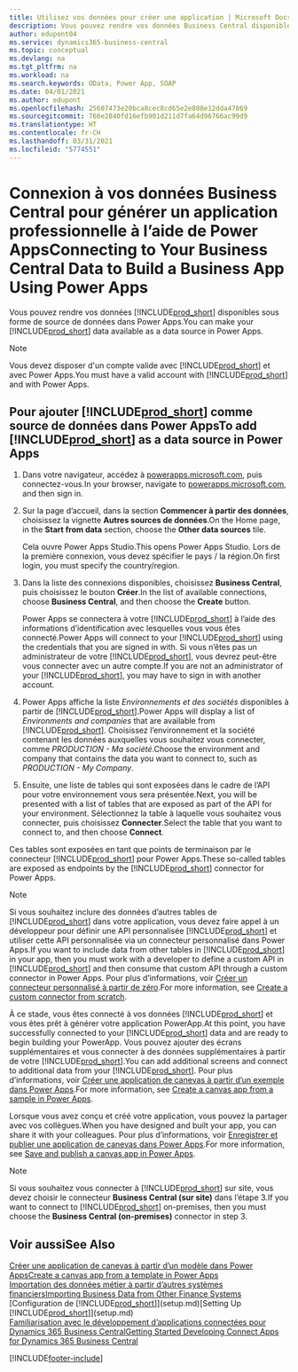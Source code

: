 ```yaml
---
title: Utilisez vos données pour créer une application | Microsoft Docs
description: Vous pouvez rendre vos données Business Central disponibles sous forme de source de données et spécifier une URL OData de vos services Web pour générer une application métier à l’aide de Power Apps.
author: edupont04
ms.service: dynamics365-business-central
ms.topic: conceptual
ms.devlang: na
ms.tgt_pltfrm: na
ms.workload: na
ms.search.keywords: OData, Power App, SOAP
ms.date: 04/01/2021
ms.author: edupont
ms.openlocfilehash: 25607473e20bca8cec8cd65e2e808e12dda47869
ms.sourcegitcommit: 766e2840fd16efb901d211d7fa64d96766ac99d9
ms.translationtype: HT
ms.contentlocale: fr-CH
ms.lasthandoff: 03/31/2021
ms.locfileid: "5774551"
---
```

# <a name="connecting-to-your-business-central-data-to-build-a-business-app-using-power-apps"></a><span data-ttu-id="ff674-103">Connexion à vos données Business Central pour générer un application professionnelle à l’aide de Power Apps</span><span class="sxs-lookup"><span data-stu-id="ff674-103">Connecting to Your Business Central Data to Build a Business App Using Power Apps</span></span>

<span data-ttu-id="ff674-104">Vous pouvez rendre vos données [!INCLUDE[prod_short](includes/prod_short.md)] disponibles sous forme de source de données dans Power Apps.</span><span class="sxs-lookup"><span data-stu-id="ff674-104">You can make your [!INCLUDE[prod_short](includes/prod_short.md)] data available as a data source in Power Apps.</span></span>  

> [!NOTE]  
> <span data-ttu-id="ff674-105">Vous devez disposer d'un compte valide avec [!INCLUDE[prod_short](includes/prod_short.md)] et avec Power Apps.</span><span class="sxs-lookup"><span data-stu-id="ff674-105">You must have a valid account with [!INCLUDE[prod_short](includes/prod_short.md)] and with Power Apps.</span></span>  

## <a name="to-add-prod_short-as-a-data-source-in-power-apps"></a><span data-ttu-id="ff674-106">Pour ajouter [!INCLUDE[prod_short](includes/prod_short.md)] comme source de données dans Power Apps</span><span class="sxs-lookup"><span data-stu-id="ff674-106">To add [!INCLUDE[prod_short](includes/prod_short.md)] as a data source in Power Apps</span></span>

1. <span data-ttu-id="ff674-107">Dans votre navigateur, accédez à [powerapps.microsoft.com](https://powerapps.microsoft.com/), puis connectez-vous.</span><span class="sxs-lookup"><span data-stu-id="ff674-107">In your browser, navigate to [powerapps.microsoft.com](https://powerapps.microsoft.com/), and then sign in.</span></span>
2. <span data-ttu-id="ff674-108">Sur la page d’accueil, dans la section **Commencer à partir des données**, choisissez la vignette **Autres sources de données**.</span><span class="sxs-lookup"><span data-stu-id="ff674-108">On the Home page, in the **Start from data** section, choose the **Other data sources** tile.</span></span>  

    <span data-ttu-id="ff674-109">Cela ouvre Power Apps Studio.</span><span class="sxs-lookup"><span data-stu-id="ff674-109">This opens Power Apps Studio.</span></span> <span data-ttu-id="ff674-110">Lors de la première connexion, vous devez spécifier le pays / la région.</span><span class="sxs-lookup"><span data-stu-id="ff674-110">On first login, you must specify the country/region.</span></span>  
3. <span data-ttu-id="ff674-111">Dans la liste des connexions disponibles, choisissez **Business Central**, puis choisissez le bouton **Créer**.</span><span class="sxs-lookup"><span data-stu-id="ff674-111">In the list of available connections, choose **Business Central**, and then choose the **Create** button.</span></span>

    <span data-ttu-id="ff674-112">Power Apps se connectera à votre [!INCLUDE[prod_short](includes/prod_short.md)] à l’aide des informations d’identification avec lesquelles vous vous êtes connecté.</span><span class="sxs-lookup"><span data-stu-id="ff674-112">Power Apps will connect to your [!INCLUDE[prod_short](includes/prod_short.md)] using the credentials that you are signed in with.</span></span> <span data-ttu-id="ff674-113">Si vous n’êtes pas un administrateur de votre [!INCLUDE[prod_short](includes/prod_short.md)], vous devrez peut-être vous connecter avec un autre compte.</span><span class="sxs-lookup"><span data-stu-id="ff674-113">If you are not an administrator of your [!INCLUDE[prod_short](includes/prod_short.md)], you may have to sign in with another account.</span></span>  

4. <span data-ttu-id="ff674-114">Power Apps affiche la liste *Environnements et des sociétés* disponibles à partir de [!INCLUDE[prod_short](includes/prod_short.md)].</span><span class="sxs-lookup"><span data-stu-id="ff674-114">Power Apps will display a list of *Environments and companies* that are available from [!INCLUDE[prod_short](includes/prod_short.md)].</span></span> <span data-ttu-id="ff674-115">Choisissez l’environnement et la société contenant les données auxquelles vous souhaitez vous connecter, comme *PRODUCTION - Ma société*.</span><span class="sxs-lookup"><span data-stu-id="ff674-115">Choose the environment and company that contains the data you want to connect to, such as *PRODUCTION - My Company*.</span></span>  

5. <span data-ttu-id="ff674-116">Ensuite, une liste de tables qui sont exposées dans le cadre de l’API pour votre environnement vous sera présentée.</span><span class="sxs-lookup"><span data-stu-id="ff674-116">Next, you will be presented with a list of tables that are exposed as part of the API for your environment.</span></span> <span data-ttu-id="ff674-117">Sélectionnez la table à laquelle vous souhaitez vous connecter, puis choisissez **Connecter**.</span><span class="sxs-lookup"><span data-stu-id="ff674-117">Select the table that you want to connect to, and then choose **Connect**.</span></span>

<span data-ttu-id="ff674-118">Ces tables sont exposées en tant que points de terminaison par le connecteur [!INCLUDE[prod_short](includes/prod_short.md)] pour Power Apps.</span><span class="sxs-lookup"><span data-stu-id="ff674-118">These so-called tables are exposed as endpoints by the [!INCLUDE[prod_short](includes/prod_short.md)] connector for Power Apps.</span></span>  

> [!NOTE]
> <span data-ttu-id="ff674-119">Si vous souhaitez inclure des données d’autres tables de [!INCLUDE[prod_short](includes/prod_short.md)] dans votre application, vous devez faire appel à un développeur pour définir une API personnalisée [!INCLUDE[prod_short](includes/prod_short.md)] et utiliser cette API personnalisée via un connecteur personnalisé dans Power Apps.</span><span class="sxs-lookup"><span data-stu-id="ff674-119">If you want to include data from other tables in [!INCLUDE[prod_short](includes/prod_short.md)] in your app, then you must work with a developer to define a custom API in [!INCLUDE[prod_short](includes/prod_short.md)] and then consume that custom API through a custom connector in Power Apps.</span></span> <span data-ttu-id="ff674-120">Pour plus d’informations, voir [Créer un connecteur personnalisé à partir de zéro](/connectors/custom-connectors/define-blank).</span><span class="sxs-lookup"><span data-stu-id="ff674-120">For more information, see [Create a custom connector from scratch](/connectors/custom-connectors/define-blank).</span></span>  

<span data-ttu-id="ff674-121">À ce stade, vous êtes connecté à vos données [!INCLUDE[prod_short](includes/prod_short.md)] et vous êtes prêt à générer votre application PowerApp.</span><span class="sxs-lookup"><span data-stu-id="ff674-121">At this point, you have successfully connected to your [!INCLUDE[prod_short](includes/prod_short.md)] data and are ready to begin building your PowerApp.</span></span> <span data-ttu-id="ff674-122">Vous pouvez ajouter des écrans supplémentaires et vous connecter à des données supplémentaires à partir de votre [!INCLUDE[prod_short](includes/prod_short.md)].</span><span class="sxs-lookup"><span data-stu-id="ff674-122">You can add additional screens and connect to additional data from your [!INCLUDE[prod_short](includes/prod_short.md)].</span></span> <span data-ttu-id="ff674-123">Pour plus d’informations, voir [Créer une application de canevas à partir d’un exemple dans Power Apps](/powerapps/maker/canvas-apps/open-and-run-a-sample-app).</span><span class="sxs-lookup"><span data-stu-id="ff674-123">For more information, see [Create a canvas app from a sample in Power Apps](/powerapps/maker/canvas-apps/open-and-run-a-sample-app).</span></span>  

<span data-ttu-id="ff674-124">Lorsque vous avez conçu et créé votre application, vous pouvez la partager avec vos collègues.</span><span class="sxs-lookup"><span data-stu-id="ff674-124">When you have designed and built your app, you can share it with your colleagues.</span></span> <span data-ttu-id="ff674-125">Pour plus d’informations, voir [Enregistrer et publier une application de canevas dans Power Apps](/powerapps/maker/canvas-apps/save-publish-app).</span><span class="sxs-lookup"><span data-stu-id="ff674-125">For more information, see [Save and publish a canvas app in Power Apps](/powerapps/maker/canvas-apps/save-publish-app).</span></span>  

> [!NOTE]
> <span data-ttu-id="ff674-126">Si vous souhaitez vous connecter à [!INCLUDE[prod_short](includes/prod_short.md)] sur site, vous devez choisir le connecteur **Business Central (sur site)** dans l’étape 3.</span><span class="sxs-lookup"><span data-stu-id="ff674-126">If you want to connect to [!INCLUDE[prod_short](includes/prod_short.md)] on-premises, then you must choose the **Business Central (on-premises)** connector in step 3.</span></span>  

## <a name="see-also"></a><span data-ttu-id="ff674-127">Voir aussi</span><span class="sxs-lookup"><span data-stu-id="ff674-127">See Also</span></span>

[<span data-ttu-id="ff674-128">Créer une application de canevas à partir d’un modèle dans Power Apps</span><span class="sxs-lookup"><span data-stu-id="ff674-128">Create a canvas app from a template in Power Apps</span></span>](/powerapps/maker/canvas-apps/get-started-test-drive)  
[<span data-ttu-id="ff674-129">Importation des données métier à partir d’autres systèmes financiers</span><span class="sxs-lookup"><span data-stu-id="ff674-129">Importing Business Data from Other Finance Systems</span></span>](across-import-data-configuration-packages.md)  
<span data-ttu-id="ff674-130">[Configuration de [!INCLUDE[prod_short](includes/prod_short.md)]](setup.md)</span><span class="sxs-lookup"><span data-stu-id="ff674-130">[Setting Up [!INCLUDE[prod_short](includes/prod_short.md)]](setup.md)</span></span>  
[<span data-ttu-id="ff674-131">Familiarisation avec le développement d’applications connectées pour Dynamics 365 Business Central</span><span class="sxs-lookup"><span data-stu-id="ff674-131">Getting Started Developing Connect Apps for Dynamics 365 Business Central</span></span>](/dynamics365/business-central/dev-itpro/developer/devenv-develop-connect-apps)  


[!INCLUDE[footer-include](includes/footer-banner.md)]